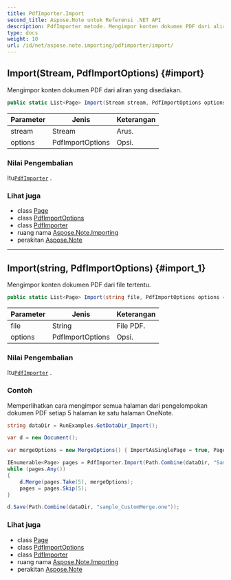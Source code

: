 ```yaml
---
title: PdfImporter.Import
second_title: Aspose.Note untuk Referensi .NET API
description: PdfImporter metode. Mengimpor konten dokumen PDF dari aliran yang disediakan.
type: docs
weight: 10
url: /id/net/aspose.note.importing/pdfimporter/import/
---
```

## Import(Stream, PdfImportOptions) {#import}

Mengimpor konten dokumen PDF dari aliran yang disediakan.

```csharp
public static List<Page> Import(Stream stream, PdfImportOptions options = null)
```

| Parameter | Jenis | Keterangan |
| --- | --- | --- |
| stream | Stream | Arus. |
| options | PdfImportOptions | Opsi. |

### Nilai Pengembalian

Itu[`PdfImporter`](../) .

### Lihat juga

* class [Page](../../../aspose.note/page/)
* class [PdfImportOptions](../../pdfimportoptions/)
* class [PdfImporter](../)
* ruang nama [Aspose.Note.Importing](../../pdfimporter/)
* perakitan [Aspose.Note](../../../)

---

## Import(string, PdfImportOptions) {#import_1}

Mengimpor konten dokumen PDF dari file tertentu.

```csharp
public static List<Page> Import(string file, PdfImportOptions options = null)
```

| Parameter | Jenis | Keterangan |
| --- | --- | --- |
| file | String | File PDF. |
| options | PdfImportOptions | Opsi. |

### Nilai Pengembalian

Itu[`PdfImporter`](../) .

### Contoh

Memperlihatkan cara mengimpor semua halaman dari pengelompokan dokumen PDF setiap 5 halaman ke satu halaman OneNote.

```csharp
string dataDir = RunExamples.GetDataDir_Import();

var d = new Document();

var mergeOptions = new MergeOptions() { ImportAsSinglePage = true, PageSpacing = 100 };

IEnumerable<Page> pages = PdfImporter.Import(Path.Combine(dataDir, "SampleGrouping.pdf"));
while (pages.Any())
{
    d.Merge(pages.Take(5), mergeOptions);
    pages = pages.Skip(5);
}

d.Save(Path.Combine(dataDir, "sample_CustomMerge.one"));
```

### Lihat juga

* class [Page](../../../aspose.note/page/)
* class [PdfImportOptions](../../pdfimportoptions/)
* class [PdfImporter](../)
* ruang nama [Aspose.Note.Importing](../../pdfimporter/)
* perakitan [Aspose.Note](../../../)


